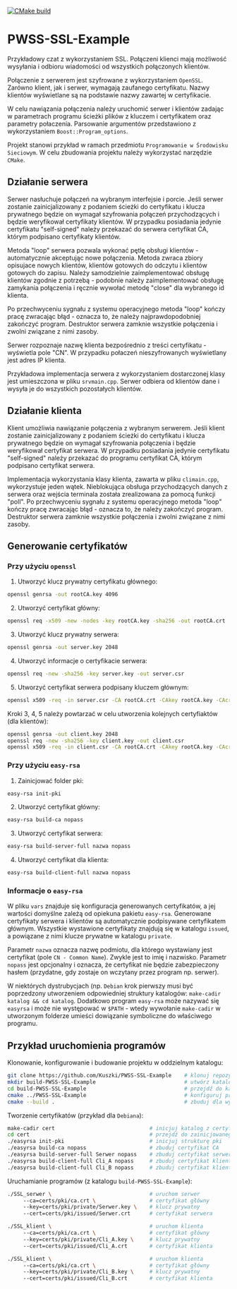 [![CMake build](https://github.com/Kuszki/PWSS-SSL-Example/actions/workflows/cmake.yml/badge.svg)](https://github.com/Kuszki/PWSS-SSL-Example/actions/workflows/cmake.yml)

# PWSS-SSL-Example
Przykładowy czat z wykorzystaniem SSL. Połączeni klienci mają możliwość wysyłania i odbioru wiadomości od wszystkich połączonych klientów.

Połączenie z serwerem jest szyfrowane z wykorzystaniem `OpenSSL`. Zarówno klient, jak i serwer, wymagają zaufanego certyfikatu. Nazwy klientów wyświetlane są na podstawie nazwy zawartej w certyfikacie.

W celu nawiązania połączenia należy uruchomić serwer i klientów zadając w parametrach programu ścieżki plików z kluczem i certyfikatem oraz parametry połaczenia. Parsowanie argumentów przedstawiono z wykorzystaniem `Boost::Program_options`.

Projekt stanowi przykład w ramach przedmiotu `Programowanie w Środowisku Sieciowym`. W celu zbudowania projektu należy wykorzystać narzędzie `CMake`.

## Działanie serwera

Serwer nasłuchuje połączeń na wybranym interfejsie i porcie. Jeśli serwer zostanie zainicjalizowany z podaniem ścieżki do certyfikatu i klucza prywatnego będzie on wymagał szyfrowania połączeń przychodzących i będzie weryfikował certyfikaty klientów. W przypadku posiadania jedynie certyfikatu "self-signed" należy przekazać do serwera certyfikat CA, którym podpisano certyfikaty klientów.

Metoda "loop" serwera pozwala wykonać pętlę obsługi klientów - automatycznie akceptując nowe połączenia. Metoda zwraca zbiory opisujace nowych klientów, klientów gotowych do odczytu i klientów gotowych do zapisu. Należy samodzielnie zaimplementować obsługę klientów zgodnie z potrzebą - podobnie należy zaimplementować obsługę zamykania połączenia i ręcznie wywołać metodę "close" dla wybranego id klienta.

Po przechwyceniu sygnału z systemu operacyjnego metoda "loop" kończy pracę zwracając błąd - oznacza to, że należy najprawdopodobniej zakończyć program. Destruktor serwera zamknie wszystkie połączenia i zwolni związane z nimi zasoby.

Serwer rozpoznaje nazwę klienta bezpośrednio z treści certyfikatu - wyświetla pole "CN". W przypadku połaczeń nieszyfrowanych wyświetlany jest adres IP klienta.

Przykładowa implementacja serwera z wykorzystaniem dostarczonej klasy jest umieszczona w pliku `srvmain.cpp`. Serwer odbiera od klientów dane i wysyła je do wszystkich pozostałych klientów.

## Działanie klienta

Klient umożliwia nawiązanie połączenia z wybranym serwerem. Jeśli klient zostanie zainicjalizowany z podaniem ścieżki do certyfikatu i klucza prywatnego będzie on wymagał szyfrowania połączenia i będzie weryfikował certyfikat serwera. W przypadku posiadania jedynie certyfikatu "self-signed" należy przekazać do programu certyfikat CA, którym podpisano certyfikat serwera.

Implementacja wykorzystania klasy klienta, zawarta w pliku `climain.cpp`, wykorzystuje jeden wątek. Nieblokująca obsługa przychodzących danych z serwera oraz wejścia terminala została zrealizowana za pomocą funkcji "poll". Po przechwyceniu sygnału z systemu operacyjnego metoda "loop" kończy pracę zwracając błąd - oznacza to, że należy zakończyć program. Destruktor serwera zamknie wszystkie połączenia i zwolni związane z nimi zasoby.

## Generowanie certyfikatów

### Przy użyciu `openssl`

1) Utworzyć klucz prywatny certyfikatu głównego:
``` bash
openssl genrsa -out rootCA.key 4096
```

2) Utworzyć certyfikat główny:
``` bash
openssl req -x509 -new -nodes -key rootCA.key -sha256 -out rootCA.crt
```

3) Utworzyć klucz prywatny serwera:
``` bash
openssl genrsa -out server.key 2048
```

4) Utworzyć informacje o certyfikacie serwera:
``` bash
openssl req -new -sha256 -key server.key -out server.csr
```

5) Utworzyć certyfikat serwera podpisany kluczem głównym:
``` bash
openssl x509 -req -in server.csr -CA rootCA.crt -CAkey rootCA.key -CAcreateserial -out server.crt -sha256
```

Kroki 3, 4, 5 należy powtarzać w celu utworzenia kolejnych certyfiaktów (dla klientów):
``` bash
openssl genrsa -out client.key 2048
openssl req -new -sha256 -key client.key -out client.csr
openssl x509 -req -in client.csr -CA rootCA.crt -CAkey rootCA.key -CAcreateserial -out client.crt -sha256
```

### Przy użyciu `easy-rsa`

1) Zainicjować folder pki:
``` bash
easy-rsa init-pki
```

2) Utworzyć certyfikat główny:
``` bash
easy-rsa build-ca nopass
```

3) Utworzyć certyfikat serwera:
``` bash
easy-rsa build-server-full nazwa nopass
```

4) Utworzyć certyfikat dla klienta:
``` bash
easy-rsa build-client-full nazwa nopass
```

### Informacje o `easy-rsa`

W pliku `vars` znajduje się konfiguracja generowanych certyfikatów, a jej wartości domyślne zależą od opiekuna pakietu `easy-rsa`. Generowane certyfikaty serwera i klientów są automatycznie podpisywane certyfikatem głównym. Wszystkie wystawione certyfikaty znajdują się w katalogu `issued`, a powiązane z nimi klucze prywatne w katalogu `private`.

Parametr `nazwa` oznacza nazwę podmiotu, dla którego wystawiany jest certyfikat (pole `CN - Common Name`). Zwykle jest to imię i nazwisko. Parametr `nopass` jest opcjonalny i oznacza, że certyfikat nie będzie zabezpieczony hasłem (przydatne, gdy zostaje on wczytany przez program np. serwer).

W niektórych dystrubycjach (np. `Debian` krok pierwszy musi być poprzedzony utworzeniem odpowiedniej struktury katalogów: `make-cadir katalog && cd katalog`. Dodatkowo program `easy-rsa` może nazywać się `easyrsa` i może nie występować w `$PATH` - wtedy wywołanie `make-cadir` w utworzonym folderze umieści dowiązanie symboliczne do właściwego programu.

## Przykład uruchomienia programów

Klonowanie, konfigurowanie i budowanie projektu w oddzielnym katalogu:
``` bash
git clone https://github.com/Kuszki/PWSS-SSL-Example    # klonuj repozytorium
mkdir build-PWSS-SSL-Example                            # utwórz katalog budowania
cd build-PWSS-SSL-Example                               # przejdź do katalogu budowania
cmake ../PWSS-SSL-Example                               # konfiguruj projekt
cmake --build .                                         # zbuduj dla wybranej konfiguracji
```

Tworzenie certyfikatów (przykład dla `Debiana`):
``` bash
make-cadir cert                              # inicjuj katalog z certyfikatami
cd cert                                      # przejdź do zainicjowanego katalogu
./easyrsa init-pki                           # inicjuj strukturę pki
./easyrsa build-ca nopass                    # zbuduj certyfikat CA
./easyrsa build-server-full Serwer nopass    # zbuduj certyfikat serwera
./easyrsa build-client-full Cli_A nopass     # zbuduj certyfikat klienta A
./easyrsa build-client-full Cli_B nopass     # zbuduj certyfikat klienta B
```

Uruchamianie programów (z katalogu `build-PWSS-SSL-Example`):
``` bash
./SSL_serwer \                               # uruchom serwer
     --ca=certs/pki/ca.crt \                 # certyfikat główny
     --key=certs/pki/private/Serwer.key \    # klucz prywatny
     --cert=certs/pki/issued/Serwer.crt      # certyfikat serwera

./SSL_klient \                               # uruchom klienta
     --ca=certs/pki/ca.crt \                 # certyfikat główny
     --key=certs/pki/private/Cli_A.key \     # klucz prywatny
     --cert=certs/pki/issued/Cli_A.crt       # certyfikat klienta

./SSL_klient \                               # uruchom klienta
     --ca=certs/pki/ca.crt \                 # certyfikat główny
     --key=certs/pki/private/Cli_B.key \     # klucz prywatny
     --cert=certs/pki/issued/Cli_B.crt       # certyfikat klienta
```
